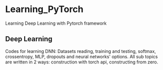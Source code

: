 # Learning_PyTorch
Learning Deep Learning with Pytorch framework

## Deep Learning
Codes for learning DNN: Datasets reading, training and testing, softmax, crossentropy, MLP, dropouts and neural networks' options. All sub topics are written in 2 ways: construction with torch api, constructing from zero.
